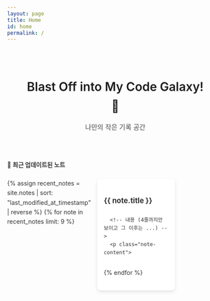 ```yaml
---
layout: page
title: Home
id: home
permalink: /
---
```


<div class="welcome-card">
  <h1>Blast Off into My Code Galaxy! 🚀</h1>
  <p>나만의 작은 기록 공간</p>
</div>

<strong>📌 최근 업데이트된 노트</strong>

<div class="recent-notes">
  {% assign recent_notes = site.notes | sort: "last_modified_at_timestamp" | reverse %}
  {% for note in recent_notes limit: 9 %}
    <div class="note-card">
      <!-- 제목 -->
      <h2 class="note-title">
        <a href="{{ site.baseurl }}{{ note.url }}">{{ note.title }}</a>
      </h2>

      <!-- 내용 (4줄까지만 보이고 그 이후는 ...) -->
      <p class="note-content">
        {{ note.content | strip_html | truncatewords: 40, "..." }}
      </p>

      <!-- 작성 날짜 -->
      <p class="note-date">
        📅  {{ note.last_modified_at | date: "%Y-%m-%d" }}
      </p>

      <!-- 태그 -->
      {% if note.tags %}
        <div class="note-tags">
          {% for tag in note.tags %}
            <span class="tag">{{ tag }}</span>
          {% endfor %}
        </div>
      {% endif %}
    </div>

{% endfor %}

</div>

<style>
  /* 기본 스타일 */
  body {
    font-family: 'Inter', sans-serif;
    background-color: #fdfdfd;
    color: #333;
    line-height: 1.6;
    padding: 20px;
  }

  h1 {
    color: #2a7ae2;
    text-align: center;
  }

  /* 웰컴 카드 - 애플 스타일 */
.welcome-card {
  padding: 2em 2.5em;
  text-align: center;
  margin-bottom: 20px;
  max-width: 600px; /* 카드 크기 제한 */
  margin-left: auto;
  margin-right: auto;
  transition: transform 0.2s ease-in-out;
}

.welcome-card:hover {
  transform: scale(1.02); /* 살짝 확대 효과 */
}

/* 웰컴 카드 제목 */
.welcome-card h1 {
  font-size: 2em;
  font-weight: 600;
  color: #1d1d1f; /* 애플 스타일의 다크 그레이 */
  margin-bottom: 10px;
}

/* 웰컴 카드 내용 */
.welcome-card p {
  font-size: 1.1em;
  color: #4a4a4a; /* 차분한 다크 그레이 */
  line-height: 1.6;
  font-weight: 400;
}

  /* 최근 노트 리스트 */
.recent-notes {
  margin-top: 20px;
  display: grid;
  grid-template-columns: repeat(3, 1fr); /* 한 줄에 3개 */
  gap: 15px;
  justify-content: center;
}

/* 카드 스타일 */
.note-card {
  background: #ffffff;
  border-radius: 8px;
  box-shadow: 0px 4px 8px rgba(0, 0, 0, 0.1);
  padding: 15px;
  transition: transform 0.2s ease-in-out;
  display: flex;
  flex-direction: column;
  height: 230px; /* 높이 고정 */
}

.note-card:hover {
  transform: scale(1.03);
}

/* 제목 스타일 */
.note-title {
  font-size: 1.2em;
  font-weight: bold;
  margin-bottom: 8px;
}

.note-title a {
  text-decoration: none;
  color: #333;
}

.note-title a:hover {
  color: #007bff;
}

/* 내용 스타일 */
.note-content {
  font-size: 0.9em;
  color: #555;
  line-height: 1.5;
  max-height: 4.5em;
  overflow: hidden;
  display: -webkit-box;
  -webkit-line-clamp: 3;
  -webkit-box-orient: vertical;
  text-overflow: ellipsis;
  flex-grow: 1; /* 남는 공간 차지 */
}

/* 날짜 스타일 (하단 고정) */
.note-date {
  font-size: 0.8em;
  color: #888;
  display: flex;
  align-items: center;
  justify-content: flex-start;
  margin-top: auto;
}

/* 날짜 아이콘 */
.note-date-icon {
  font-size: 0.9em; /* 아이콘 크기 살짝 줄임 */
  margin-right: 5px;
}

/* 태그 스타일 */
.note-tags {
  margin-top: 8px;
}

.tag {
  display: inline-block;
  background: #007bff;
  color: #fff;
  padding: 4px 8px;
  font-size: 0.7em;
  border-radius: 5px;
  margin-right: 4px;
}
</style>
